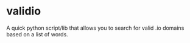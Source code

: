 validio
=======

A quick python script/lib that allows you to search for valid .io domains based on a list of words.
